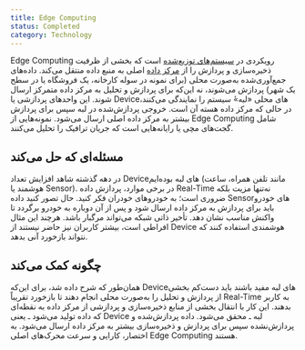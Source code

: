 ```yaml
---
title: Edge Computing
status: Completed
category: Technology
---
```


Edge Computing رویکردی در [سیستم‌های توزیع‌شده](/distributed-systems/) است که بخشی از ظرفیت ذخیره‌سازی و پردازش را از [مرکز داده](/data-center/) اصلی به منبع داده منتقل می‌کند. داده‌های جمع‌آوری‌شده به‌صورت محلی (برای نمونه در سوله کارخانه، یک فروشگاه یا در سطح یک شهر) پردازش می‌شوند، نه این‌که برای پردازش و تحلیل به مرکز داده متمرکز ارسال شوند. این واحدهای پردازشی یا Deviceهای محلی «لبه»ٔ سیستم را نمایندگی می‌کنند، در حالی که مرکز داده هسته آن است. خروجی پردازش‌شده در لبه سپس برای پردازش بیشتر به مرکز داده اصلی ارسال می‌شود. نمونه‌هایی از Edge Computing شامل گجت‌های مچی یا رایانه‌هایی است که جریان ترافیک را تحلیل می‌کنند.

## مسئله‌ای که حل می‌کند

در دهه گذشته شاهد افزایش تعداد Deviceهای لبه بوده‌ایم (مانند تلفن همراه، ساعت هوشمند یا Sensor). در برخی موارد، پردازش داده Real-Time نه‌تنها مزیت بلکه ضروری است؛ به خودروهای خودران فکر کنید. حال تصور کنید داده Sensorهای خودرو باید برای پردازش به مرکز داده ارسال شود و پس از آن دوباره به خودرو برگردد تا واکنش مناسب نشان دهد. تأخیر ذاتی شبکه می‌تواند مرگبار باشد. هرچند این مثال افراطی است، بیشتر کاربران نیز حاضر نیستند از Device هوشمندی استفاده کنند که نتواند بازخورد آنی بدهد.

## چگونه کمک می‌کند

همان‌طور که شرح داده شد، برای این‌که Deviceهای لبه مفید باشند باید دست‌کم بخشی از پردازش و تحلیل را به‌صورت محلی انجام دهند تا بازخورد تقریباً Real-Time به کاربر بدهند. این کار با انتقال بخشی از منابع ذخیره‌سازی و پردازشی از مرکز داده به نقطه‌ای که داده تولید می‌شود ـ یعنی Device لبه ـ محقق می‌شود. داده پردازش‌شده و پردازش‌نشده سپس برای پردازش و ذخیره‌سازی بیشتر به مرکز داده ارسال می‌شود. به اختصار، کارایی و سرعت محرک‌های اصلی Edge Computing هستند.
